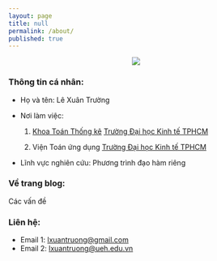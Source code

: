 ```yaml
---
layout: page
title: null
permalink: /about/
published: true
---
```


<p align="center">

<img src="https://pngimage.net/wp-content/uploads/2018/06/mati%C3%A8re-png.png">

</p>

### Thông tin cá nhân:

  - Họ và tên: Lê Xuân Trường

  - Nơi làm việc:
  	
    1. [Khoa Toán Thống kê](http://sems.ueh.edu.vn) [Trường Đại học Kinh tế TPHCM](https://ueh.edu.vn/)
    
    2. Viện Toán ứng dụng [Trường Đại học Kinh tế TPHCM](https://ueh.edu.vn/) 

  - Lĩnh vực nghiên cứu: Phương trình đạo hàm riêng

### Về trang blog:

  Các vấn đề  

### Liên hệ:

  - Email 1: [lxuantruong@gmail.com](mailto:lxuantruong@gmail.com)
  - Email 2: [lxuantruong@ueh.edu.vn](mailto:lxuantruong@ueh.edu.vn)
